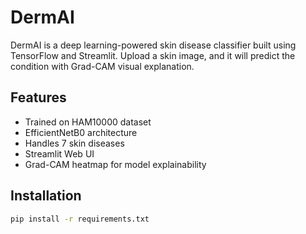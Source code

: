 # DermAI 

DermAI is a deep learning-powered skin disease classifier built using TensorFlow and Streamlit. Upload a skin image, and it will predict the condition with Grad-CAM visual explanation.

## Features

- Trained on HAM10000 dataset
- EfficientNetB0 architecture
- Handles 7 skin diseases
- Streamlit Web UI
- Grad-CAM heatmap for model explainability

## Installation

```bash
pip install -r requirements.txt


